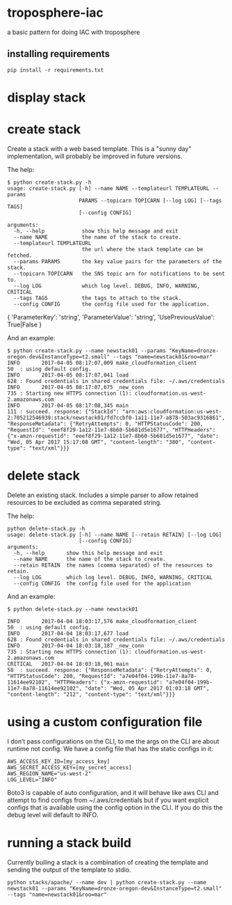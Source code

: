 # troposphere-iac
a basic pattern for doing IAC with troposphere

## installing requirements
`pip install -r requirements.txt`

# display stack


# create stack
Create a stack with a web based template. This is a "sunny day" implementation, will probably be improved in future versions.

The help:
```
$ python create-stack.py -h
usage: create-stack.py [-h] --name NAME --templateurl TEMPLATEURL --params
                       PARAMS --topicarn TOPICARN [--log LOG] [--tags TAGS]
                       [--config CONFIG]

arguments:
  -h, --help            show this help message and exit
  --name NAME           the name of the stack to create.
  --templateurl TEMPLATEURL
                        the url where the stack template can be fetched.
  --params PARAMS       the key value pairs for the parameters of the stack.
  --topicarn TOPICARN   the SNS topic arn for notifications to be sent to.
  --log LOG             which log level. DEBUG, INFO, WARNING, CRITICAL
  --tags TAGS           the tags to attach to the stack.
  --config CONFIG       the config file used for the application.
```

{
    'ParameterKey': 'string',
    'ParameterValue': 'string',
    'UsePreviousValue': True|False
}


And an example:

```
$ python create-stack.py --name newstack01 --params "KeyName=dronze-oregon-dev&InstanceType=t2.small" --tags "name=newstack01&roo=mar"
INFO       2017-04-05 08:17:07,009 make_cloudformation_client           50  : using default config.
INFO       2017-04-05 08:17:07,041 load                                 628 : Found credentials in shared credentials file: ~/.aws/credentials
INFO       2017-04-05 08:17:07,675 _new_conn                            735 : Starting new HTTPS connection (1): cloudformation.us-west-2.amazonaws.com
INFO       2017-04-05 08:17:08,345 main                                 111 : succeed. response: {"StackId": "arn:aws:cloudformation:us-west-2:705212546939:stack/newstack01/fd7ccbf0-1a11-11e7-a878-503ac9316861", "ResponseMetadata": {"RetryAttempts": 0, "HTTPStatusCode": 200, "RequestId": "eeef8f29-1a12-11e7-8b60-5b681d5e1677", "HTTPHeaders": {"x-amzn-requestid": "eeef8f29-1a12-11e7-8b60-5b681d5e1677", "date": "Wed, 05 Apr 2017 15:17:08 GMT", "content-length": "380", "content-type": "text/xml"}}}
```

# delete stack
Delete an existing stack. Includes a simple parser to allow retained resources to be excluded as comma separated string.

The help:
```
python delete-stack.py -h
usage: delete-stack.py [-h] --name NAME [--retain RETAIN] [--log LOG]
                       [--config CONFIG]
arguments:
  -h, --help       show this help message and exit
  --name NAME      the name of the stack to create.
  --retain RETAIN  the names (comma separated) of the resources to retain.
  --log LOG        which log level. DEBUG, INFO, WARNING, CRITICAL
  --config CONFIG  the config file used for the application
```

And an example:

```
$ python delete-stack.py --name newstack01

INFO       2017-04-04 18:03:17,576 make_cloudformation_client           50  : using default config.
INFO       2017-04-04 18:03:17,677 load                                 628 : Found credentials in shared credentials file: ~/.aws/credentials
INFO       2017-04-04 18:03:18,187 _new_conn                            735 : Starting new HTTPS connection (1): cloudformation.us-west-2.amazonaws.com
CRITICAL   2017-04-04 18:03:18,961 main                                 58  : succeed. response: {"ResponseMetadata": {"RetryAttempts": 0, "HTTPStatusCode": 200, "RequestId": "a7e04f04-199b-11e7-8a78-11614ee92102", "HTTPHeaders": {"x-amzn-requestid": "a7e04f04-199b-11e7-8a78-11614ee92102", "date": "Wed, 05 Apr 2017 01:03:18 GMT", "content-length": "212", "content-type": "text/xml"}}}
```

# using a custom configuration file
I don’t pass configurations on the CLI, to me the args on the CLI are about runtime not config. We have a config file that has the static configs in it:

```
AWS_ACCESS_KEY_ID=[my_access_key]
AWS_SECRET_ACCESS_KEY=[my_secret_access]
AWS_REGION_NAME="us-west-2"
LOG_LEVEL="INFO"
```

Boto3 is capable of auto configuration, and it will behave like aws CLI and attempt to find configs from ~/.aws/credentials but if you want explicit configs that is available using the config option in the CLI. If you do this the debug level will default to INFO.

# running a stack build

Currently builing a stack is a combination of creating the template and sending the output of the template to stdio.

`python stacks/apache/ --name dev | python create-stack.py --name newstack01 --params "KeyName=dronze-oregon-dev&InstanceType=t2.small" --tags "name=newstack01&roo=mar"`
